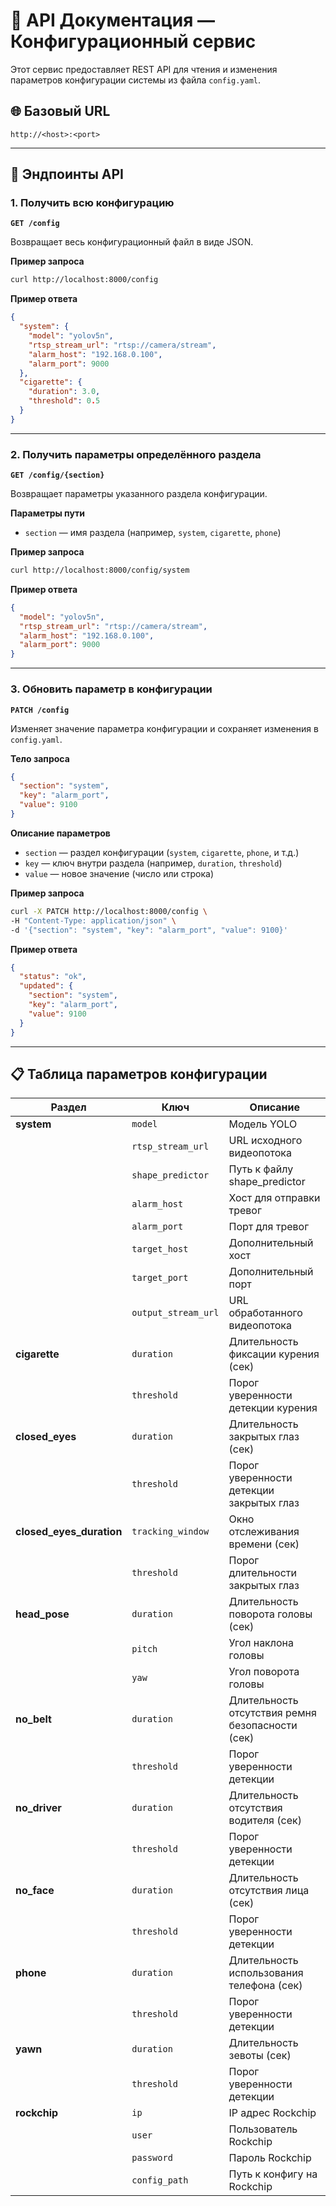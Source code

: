 # 📄 API Документация — Конфигурационный сервис

Этот сервис предоставляет REST API для чтения и изменения параметров конфигурации системы из файла `config.yaml`.

## 🌐 Базовый URL
```
http://<host>:<port>
```

---

## 🔑 Эндпоинты API

### 1. Получить всю конфигурацию
**`GET /config`**

Возвращает весь конфигурационный файл в виде JSON.

**Пример запроса**
```bash
curl http://localhost:8000/config
```

**Пример ответа**
```json
{
  "system": {
    "model": "yolov5n",
    "rtsp_stream_url": "rtsp://camera/stream",
    "alarm_host": "192.168.0.100",
    "alarm_port": 9000
  },
  "cigarette": {
    "duration": 3.0,
    "threshold": 0.5
  }
}
```

---

### 2. Получить параметры определённого раздела
**`GET /config/{section}`**

Возвращает параметры указанного раздела конфигурации.

**Параметры пути**
- `section` — имя раздела (например, `system`, `cigarette`, `phone`)

**Пример запроса**
```bash
curl http://localhost:8000/config/system
```

**Пример ответа**
```json
{
  "model": "yolov5n",
  "rtsp_stream_url": "rtsp://camera/stream",
  "alarm_host": "192.168.0.100",
  "alarm_port": 9000
}
```

---

### 3. Обновить параметр в конфигурации
**`PATCH /config`**

Изменяет значение параметра конфигурации и сохраняет изменения в `config.yaml`.

**Тело запроса**
```json
{
  "section": "system",
  "key": "alarm_port",
  "value": 9100
}
```

**Описание параметров**
- `section` — раздел конфигурации (`system`, `cigarette`, `phone`, и т.д.)
- `key` — ключ внутри раздела (например, `duration`, `threshold`)
- `value` — новое значение (число или строка)

**Пример запроса**
```bash
curl -X PATCH http://localhost:8000/config \
-H "Content-Type: application/json" \
-d '{"section": "system", "key": "alarm_port", "value": 9100}'
```

**Пример ответа**
```json
{
  "status": "ok",
  "updated": {
    "section": "system",
    "key": "alarm_port",
    "value": 9100
  }
}
```

---

## 📋 Таблица параметров конфигурации

| Раздел | Ключ | Описание |
|--------|------|----------|
| **system** | `model` | Модель YOLO |
|  | `rtsp_stream_url` | URL исходного видеопотока |
|  | `shape_predictor` | Путь к файлу shape_predictor |
|  | `alarm_host` | Хост для отправки тревог |
|  | `alarm_port` | Порт для тревог |
|  | `target_host` | Дополнительный хост |
|  | `target_port` | Дополнительный порт |
|  | `output_stream_url` | URL обработанного видеопотока |
| **cigarette** | `duration` | Длительность фиксации курения (сек) |
|  | `threshold` | Порог уверенности детекции курения |
| **closed_eyes** | `duration` | Длительность закрытых глаз (сек) |
|  | `threshold` | Порог уверенности детекции закрытых глаз |
| **closed_eyes_duration** | `tracking_window` | Окно отслеживания времени (сек) |
|  | `threshold` | Порог длительности закрытых глаз |
| **head_pose** | `duration` | Длительность поворота головы (сек) |
|  | `pitch` | Угол наклона головы |
|  | `yaw` | Угол поворота головы |
| **no_belt** | `duration` | Длительность отсутствия ремня безопасности (сек) |
|  | `threshold` | Порог уверенности детекции |
| **no_driver** | `duration` | Длительность отсутствия водителя (сек) |
|  | `threshold` | Порог уверенности детекции |
| **no_face** | `duration` | Длительность отсутствия лица (сек) |
|  | `threshold` | Порог уверенности детекции |
| **phone** | `duration` | Длительность использования телефона (сек) |
|  | `threshold` | Порог уверенности детекции |
| **yawn** | `duration` | Длительность зевоты (сек) |
|  | `threshold` | Порог уверенности детекции |
| **rockchip** | `ip` | IP адрес Rockchip |
|  | `user` | Пользователь Rockchip |
|  | `password` | Пароль Rockchip |
|  | `config_path` | Путь к конфигу на Rockchip |